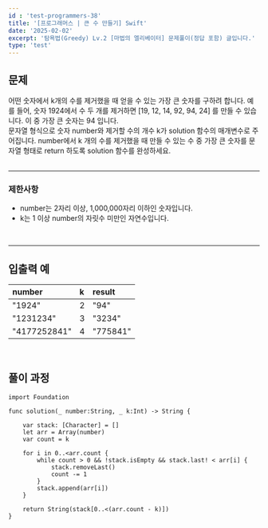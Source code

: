 ```yaml
---
id : 'test-programmers-38'
title: '[프로그래머스 | 큰 수 만들기] Swift'
date: '2025-02-02'
excerpt: '탐욕법(Greedy) Lv.2 [마법의 엘리베이터] 문제풀이(정답 포함) 글입니다.'
type: 'test'
---
```


## 문제

어떤 숫자에서 k개의 수를 제거했을 때 얻을 수 있는 가장 큰 숫자를 구하려 합니다.
예를 들어, 숫자 1924에서 수 두 개를 제거하면 [19, 12, 14, 92, 94, 24] 를 만들 수 있습니다. 이 중 가장 큰 숫자는 94 입니다.<br>
문자열 형식으로 숫자 number와 제거할 수의 개수 k가 solution 함수의 매개변수로 주어집니다. number에서 k 개의 수를 제거했을 때 만들 수 있는 수 중 가장 큰 숫자를 문자열 형태로 return 하도록 solution 함수를 완성하세요.<br>
<br>

***

### 제한사항

* number는 2자리 이상, 1,000,000자리 이하인 숫자입니다.
* k는 1 이상 number의 자릿수 미만인 자연수입니다.
<br>

***

## 입출력 예

|number|k|result|
|:-|:-|:-|
|"1924"|2|"94"|
|"1231234"|3|"3234"|
|"4177252841"|4|"775841"|

<br>

## 풀이 과정

~~~
import Foundation

func solution(_ number:String, _ k:Int) -> String {
    
    var stack: [Character] = []
    let arr = Array(number)
    var count = k
    
    for i in 0..<arr.count {
        while count > 0 && !stack.isEmpty && stack.last! < arr[i] {
            stack.removeLast()
            count -= 1
        }
        stack.append(arr[i])
    }
    
    return String(stack[0..<(arr.count - k)])
}
~~~

